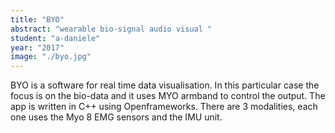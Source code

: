 ```yaml
---
title: "BYO"
abstract: "wearable bio-signal audio visual "
student: "a-daniele"
year: "2017"
image: "./byo.jpg"
---
```

BYO is a software for real time data visualisation. In this particular case the focus is on the bio-data and it uses MYO armband to control the output. The app is written in C++ using Openframeworks.
There are 3 modalities, each one uses the Myo 8 EMG sensors and the IMU unit.
